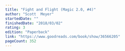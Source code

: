 ```yaml
---
title: "Fight and Flight (Magic 2.0, #4)"
author: "Scott  Meyer"
startedDate: ""
finishedDate: "2018/03/02"
rating: 3
edition: "Paperback"
link: "https://www.goodreads.com/book/show/36566205"
pageCount: 352
---
```



